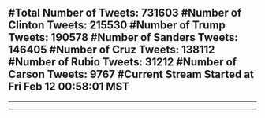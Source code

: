 #Total Number of Tweets: 731603 
#Number of Clinton Tweets: 215530
#Number of Trump Tweets: 190578
#Number of Sanders Tweets: 146405
#Number of Cruz Tweets: 138112
#Number of Rubio Tweets: 31212
#Number of Carson Tweets: 9767
#Current Stream Started at Fri Feb 12 00:58:01 MST
---
---
---
